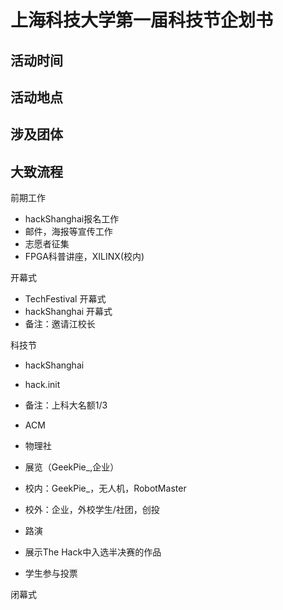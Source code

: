 # 上海科技大学第一届科技节企划书

## 活动时间

## 活动地点

## 涉及团体

## 大致流程

前期工作

 * hackShanghai报名工作
 * 邮件，海报等宣传工作
 * 志愿者征集
 * FPGA科普讲座，XILINX(校内)

开幕式

 * TechFestival 开幕式
 * hackShanghai 开幕式
 * 备注：邀请江校长

科技节

 * hackShanghai
 * hack.init
  * 备注：上科大名额1/3

 * ACM
 * 物理社

 * 展览（GeekPie_,企业）
  * 校内：GeekPie_，无人机，RobotMaster
  * 校外：企业，外校学生/社团，创投

 * 路演
  * 展示The Hack中入选半决赛的作品
  * 学生参与投票

闭幕式
